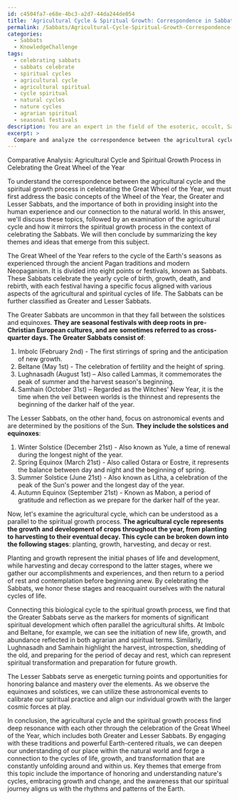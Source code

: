 ```yaml
---
id: c4504fa7-e68e-4bc3-a2d7-44da244de054
title: 'Agricultural Cycle & Spiritual Growth: Correspondence in Sabbat Celebrations'
permalink: /Sabbats/Agricultural-Cycle-Spiritual-Growth-Correspondence-in-Sabbat-Celebrations/
categories:
  - Sabbats
  - KnowledgeChallenge
tags:
  - celebrating sabbats
  - sabbats celebrate
  - spiritual cycles
  - agricultural cycle
  - agricultural spiritual
  - cycle spiritual
  - natural cycles
  - nature cycles
  - agrarian spiritual
  - seasonal festivals
description: You are an expert in the field of the esoteric, occult, Sabbats and Education. You are a writer of tests, challenges, books and deep knowledge on Sabbats for initiates and students to gain deep insights and understanding from. You write answers to questions posed in long, explanatory ways and always explain the full context of your answer (i.e., related concepts, formulas, examples, or history), as well as the step-by-step thinking process you take to answer the challenges. Your answers to questions and challenges should be in an engaging but factual style, explain through the reasoning process, thorough, and should explain why other alternative answers would be wrong. Summarize the key themes, ideas, and conclusions at the end.
excerpt: > 
  Compare and analyze the correspondence between the agricultural cycle and the spiritual growth process in celebrating the Great Wheel of the Year, with respect to both the Greater and Lesser Sabbats.
---
```

Comparative Analysis: Agricultural Cycle and Spiritual Growth Process in Celebrating the Great Wheel of the Year

To understand the correspondence between the agricultural cycle and the spiritual growth process in celebrating the Great Wheel of the Year, we must first address the basic concepts of the Wheel of the Year, the Greater and Lesser Sabbats, and the importance of both in providing insight into the human experience and our connection to the natural world. In this answer, we'll discuss these topics, followed by an examination of the agricultural cycle and how it mirrors the spiritual growth process in the context of celebrating the Sabbats. We will then conclude by summarizing the key themes and ideas that emerge from this subject.

The Great Wheel of the Year refers to the cycle of the Earth's seasons as experienced through the ancient Pagan traditions and modern Neopaganism. It is divided into eight points or festivals, known as Sabbats. These Sabbats celebrate the yearly cycle of birth, growth, death, and rebirth, with each festival having a specific focus aligned with various aspects of the agricultural and spiritual cycles of life. The Sabbats can be further classified as Greater and Lesser Sabbats.

The Greater Sabbats are uncommon in that they fall between the solstices and equinoxes. **They are seasonal festivals with deep roots in pre-Christian European cultures, and are sometimes referred to as cross-quarter days. The Greater Sabbats consist of**:

1. Imbolc (February 2nd) - The first stirrings of spring and the anticipation of new growth.
2. Beltane (May 1st) - The celebration of fertility and the height of spring.
3. Lughnasadh (August 1st) – Also called Lammas, it commemorates the peak of summer and the harvest season's beginning.
4. Samhain (October 31st) – Regarded as the Witches' New Year, it is the time when the veil between worlds is the thinnest and represents the beginning of the darker half of the year.

The Lesser Sabbats, on the other hand, focus on astronomical events and are determined by the positions of the Sun. **They include the solstices and equinoxes**:

1. Winter Solstice (December 21st) - Also known as Yule, a time of renewal during the longest night of the year.
2. Spring Equinox (March 21st) - Also called Ostara or Eostre, it represents the balance between day and night and the beginning of spring.
3. Summer Solstice (June 21st) - Also known as Litha, a celebration of the peak of the Sun's power and the longest day of the year.
4. Autumn Equinox (September 21st) - Known as Mabon, a period of gratitude and reflection as we prepare for the darker half of the year.

Now, let's examine the agricultural cycle, which can be understood as a parallel to the spiritual growth process. ****The agricultural cycle represents the growth and development of crops throughout the year, from planting to harvesting to their eventual decay. This cycle can be broken down into the following stages****: planting, growth, harvesting, and decay or rest.

Planting and growth represent the initial phases of life and development, while harvesting and decay correspond to the latter stages, where we gather our accomplishments and experiences, and then return to a period of rest and contemplation before beginning anew. By celebrating the Sabbats, we honor these stages and reacquaint ourselves with the natural cycles of life.

Connecting this biological cycle to the spiritual growth process, we find that the Greater Sabbats serve as the markers for moments of significant spiritual development which often parallel the agricultural shifts. At Imbolc and Beltane, for example, we can see the initiation of new life, growth, and abundance reflected in both agrarian and spiritual terms. Similarly, Lughnasadh and Samhain highlight the harvest, introspection, shedding of the old, and preparing for the period of decay and rest, which can represent spiritual transformation and preparation for future growth.

The Lesser Sabbats serve as energetic turning points and opportunities for honoring balance and mastery over the elements. As we observe the equinoxes and solstices, we can utilize these astronomical events to calibrate our spiritual practice and align our individual growth with the larger cosmic forces at play.

In conclusion, the agricultural cycle and the spiritual growth process find deep resonance with each other through the celebration of the Great Wheel of the Year, which includes both Greater and Lesser Sabbats. By engaging with these traditions and powerful Earth-centered rituals, we can deepen our understanding of our place within the natural world and forge a connection to the cycles of life, growth, and transformation that are constantly unfolding around and within us. Key themes that emerge from this topic include the importance of honoring and understanding nature's cycles, embracing growth and change, and the awareness that our spiritual journey aligns us with the rhythms and patterns of the Earth.
